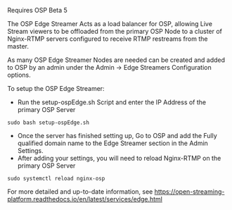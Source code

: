 Requires OSP Beta 5

The OSP Edge Streamer Acts as a load balancer for OSP, allowing Live Stream viewers to be offloaded from the primary OSP Node to a cluster of Nginx-RTMP servers configured to receive RTMP restreams from the master.

As many OSP Edge Streamer Nodes are needed can be created and added to OSP by an admin under the Admin -> Edge Streamers Configuration options.

To setup the OSP Edge Streamer:
* Run the setup-ospEdge.sh Script and enter the IP Address of the primary OSP Server

```
sudo bash setup-ospEdge.sh
```

* Once the server has finished setting up, Go to OSP and add the Fully qualified domain name to the Edge Streamer section in the Admin Settings.
* After adding your settings, you will need to reload Nginx-RTMP on the primary OSP Server
```
sudo systemctl reload nginx-osp
```

For more detailed and up-to-date information, see https://open-streaming-platform.readthedocs.io/en/latest/services/edge.html

